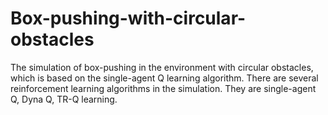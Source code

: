 # Box-pushing-with-circular-obstacles
The simulation of box-pushing in the environment with circular obstacles, which is based on the single-agent Q learning algorithm.
There are several reinforcement learning algorithms in the simulation.
They are single-agent Q, Dyna Q, TR-Q learning.

